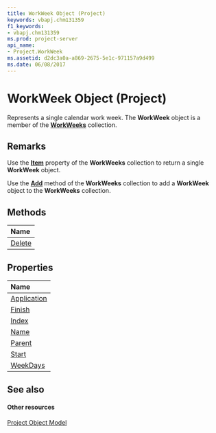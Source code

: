 ```yaml
---
title: WorkWeek Object (Project)
keywords: vbapj.chm131359
f1_keywords:
- vbapj.chm131359
ms.prod: project-server
api_name:
- Project.WorkWeek
ms.assetid: d2dc3a0a-a869-2675-5e1c-971157a9d499
ms.date: 06/08/2017
---
```



# WorkWeek Object (Project)

Represents a single calendar work week. The **WorkWeek** object is a member of the **[WorkWeeks](workweeks-object-project.md)** collection.
 


## Remarks

Use the **[Item](workweeks-item-property-project.md)** property of the **WorkWeeks** collection to return a single **WorkWeek** object.
 

 
Use the **[Add](workweeks-add-method-project.md)** method of the **WorkWeeks** collection to add a **WorkWeek** object to the **WorkWeeks** collection.
 

 

## Methods



|**Name**|
|:-----|
|[Delete](workweek-delete-method-project.md)|

## Properties



|**Name**|
|:-----|
|[Application](workweek-application-property-project.md)|
|[Finish](workweek-finish-property-project.md)|
|[Index](workweek-index-property-project.md)|
|[Name](workweek-name-property-project.md)|
|[Parent](workweek-parent-property-project.md)|
|[Start](workweek-start-property-project.md)|
|[WeekDays](workweek-weekdays-property-project.md)|

## See also


#### Other resources


 
[Project Object Model](http://msdn.microsoft.com/library/900b167b-88ec-ea88-15b7-27bb90c22ac6%28Office.15%29.aspx)
